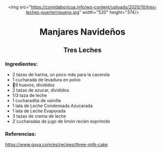 <div align="center">

 <img src="https://comidaboricua.info/wp-content/uploads/2020/10/tres-leches-puertorriqueno.jpg" width="520" height="374/>
# Manjares Navideños
## Tres Leches
 
 </div>
 
### Ingredientes:
- 2 tazas de harina, un poco más para la cacerola
- 1 cucharada de levadura en polvo
- 🥚9 huevos, divididos
- 2 tazas de azucar, divididos
- 1/3 taza de leche
- 1 cucharadita de vainilla
- 1 lata de Leche Condensada Azucarada
- 1 lata de Leche Evaporada
- 3 tazas de crema de leche
- 2`cucharadas de jugo de limón  recién exprimido

### Referencias:
 https://www.goya.com/es/recipes/three-milk-cake
